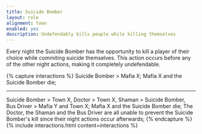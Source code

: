 ```yaml
---
title: Suicide Bomber
layout: role
alignment: town
enabled: yes
description: Undefendably kills people while killing themselves
---
```


Every night the Suicide Bomber has the opportunity to kill a player of their choice while commiting suicide themselves. This action occurs before any of the other night actions, making it completely undefendable.

{% capture interactions %}
Suicide Bomber > Mafia X;
Mafia X and the Suicide Bomber die;

---
Suicide Bomber > Town X, Doctor > Town X, Shaman > Suicide Bomber, Bus Driver > Mafia Y and Town X;
Mafia X and the Suicide Bomber die;
The Doctor, the Shaman and the Bus Driver are all unable to prevent the Suicide Bomber's kill since their night actions occur afterwards;
{% endcapture %}
{% include interactions.html content=interactions %}
